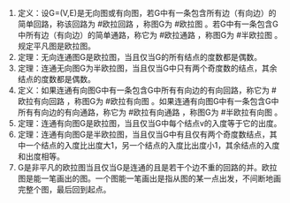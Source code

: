 1. 定义：设G=(V,E)是无向图或有向图，若G中有一条包含所有边（有向边）的简单回路，称该回路为 #欧拉回路 ，称图G为 #欧拉图 。若G中有一条包含G中所有边（有向边）的简单通路，称它为 #欧拉通路 ，称图G为 #半欧拉图 。规定平凡图是欧拉图。
2. 定理：无向连通图G是欧拉图，当且仅当G的所有结点的度数都是偶数。
3. 定理：连通无向图G为半欧拉图，当且仅当G中只有两个奇度数的结点，其余结点的度数都是偶数。
4. 定义：如果连通有向图G中有一条包含G中所有有向边的有向回路，称它为 #欧拉有向回路 ，称图G为 #欧拉有向图 。如果连通有向图G中有一条包含G中所有有向边的有向通路，称它为 #欧拉有向通路 ，称图G为 #半欧拉有向图 。
5. 定理：连通有向图G是欧拉图，当且仅当G中每个结点v的入度等于它的出度。
6. 定理：连通有向图G是半欧拉图，当且仅当G中有且仅有两个奇度数结点，其中一个结点的入度比出度大1，另一个结点的入度比出度小1，其余结点的入度和出度相等。
7. G是非平凡的欧拉图当且仅当G是连通的且是若干个边不重的回路的并。欧拉图是能一笔画出的图。一个图能一笔画出是指从图的某一点出发，不间断地画完整个图，最后回到起点。